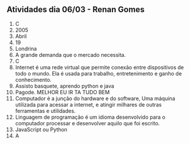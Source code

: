 ## Atividades dia 06/03 - Renan Gomes

1. C
2. 2005
3. Abril
4. 19
5. Londrina
6. A grande demanda que o mercado necessita.
7. C
8. Internet é uma rede virtual que permite conexão entre dispositivos de todo o mundo. Ela é usada para trabalho, entretenimento e ganho de conhecimento.
9. Assisto basquete, aprendo python e java
10. Pagode. MELHOR EU IR TA TUDO BEM
11. Computador é a junção do hardware e do software, Uma máquina utilizada para acessar a internet, e atingir milhares de outras ferramentas e utilidades.
12. Linguagem de programação é um idioma desenvolvido para o computador processar e desenvolver aquilo que foi escrito.
13. JavaScript ou Python
14. A
